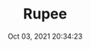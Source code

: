 ---
id: 96
title: Rupee 
file-slug: rupee
date: Oct 03, 2021 20:34:23
feature: false
category: icons
angle: dynamic
clay: https://3dicons.sgp1.cdn.digitaloceanspaces.com/v1/dynamic/clay/rupee-dynamic-clay.png
gradient: https://3dicons.sgp1.cdn.digitaloceanspaces.com/v1/dynamic/gradient/rupee-dynamic-gradient.png
color: https://3dicons.sgp1.cdn.digitaloceanspaces.com/v1/dynamic/color/rupee-dynamic-color.png
premium: https://3dicons.sgp1.cdn.digitaloceanspaces.com/v1/dynamic/premium/rupee-dynamic-premium.png
---